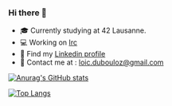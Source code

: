 ### Hi there 👋

- 🎓 Currently studying at 42 Lausanne.
- 💻 Working on [Irc](https://github.com/lulutalu/42_irc)
- 🤝 Find my [Linkedin profile](https://www.linkedin.com/in/lo%C3%AFc-dubouloz-1a36671b6/)
- 📧 Contact me at : loic.dubouloz@gmail.com

[![Anurag's GitHub stats](https://github-readme-stats.vercel.app/api?username=lulutalu&show_icons=true&hide=contribs,issues&theme=tokyonight)](https://github.com/anuraghazra/github-readme-stats)


[![Top Langs](https://github-readme-stats.vercel.app/api/top-langs/?username=lulutalu&layout=compact&theme=tokyonight)](https://github.com/anuraghazra/github-readme-stats)

